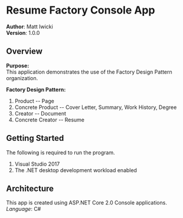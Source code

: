 # Resume Factory Console App

**Author**: Matt Iwicki <br />
**Version**: 1.0.0

## Overview
<b>Purpose:</b><br />
This application demonstrates the use of the Factory Design Pattern organization. 

<b>Factory Design Pattern:</b>
1. Product -- Page
2. Concrete Product -- Cover Letter, Summary, Work History, Degree
3. Creator -- Document
4. Concrete Creator -- Resume

## Getting Started
The following is required to run the program.
1. Visual Studio 2017 
2. The .NET desktop development workload enabled 


## Architecture
This app is created using ASP.NET Core 2.0 Console applications. <br />
*Language*: C# <br />
